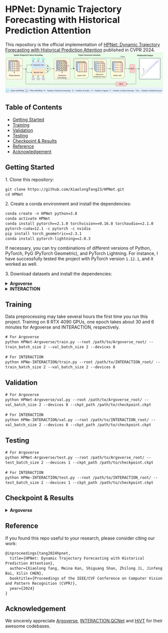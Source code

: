 # HPNet: Dynamic Trajectory Forecasting with Historical Prediction Attention
This repository is the official implementation of [HPNet: Dynamic Trajectory Forecasting with Historical Prediction Attention](https://openreview.net/pdf?id=nt9YEGfXf3) published in CVPR 2024.
![AnoverviewofHPNet](assets/HPNet.png)

## Table of Contents
+ [Getting Started](#getting-started)
+ [Training](#training)
+ [Validation](#validation)
+ [Testing](#testing)
+ [Checkpoint & Results](#checkpoint--results)
+ [Reference](#reference)
+ [Acknowledgement](#acknowledgement)

## Getting Started
1\. Clone this repository:
```
git clone https://github.com/XiaolongTang23/HPNet.git
cd HPNet
```

2\. Create a conda environment and install the dependencies:
```
conda create -n HPNet python=3.8
conda activate HPNet
conda install pytorch==2.1.0 torchvision==0.16.0 torchaudio==2.1.0 pytorch-cuda=12.1 -c pytorch -c nvidia
pip install torch_geometric==2.3.1
conda install pytorch-lightning==2.0.3
```
If necessary, you can try combinations of different versions of Python, PyTorch, PyG (PyTorch Geometric), and PyTorch Lightning. For instance, I have successfully tested the project with PyTorch version `1.12.1`, and it worked as well.

3\. Download datasets and install the dependencies:
<details>
<summary><b>Argoverse</b></summary>
<p>

1). Download the [Argoverse Motion Forecasting Dataset v1.1](https://www.argoverse.org/av1.html#download-link). After downloading and extracting the tar.gz files, organize the dataset directory as follows:

```
/path/to/Argoverse_root/
├── train/
│   └── data/
│       ├── 1.csv
│       ├── 2.csv
│       ├── ...
└── val/
    └── data/
        ├── 1.csv
        ├── 2.csv
        ├── ...
```

2). Install the [Argoverse API](https://github.com/argoverse/argoverse-api).

</p>
</details>

<details>
<summary><b>INTERACTION</b></summary>
<p>

1). Download the [INTERACTION Dataset v1.2](https://interaction-dataset.com/). Here, we only need the data for the multi-agent tracks. After downloading and extracting the zip files, organize the dataset directory as follows:

```
/path/to/INTERACTION_root/
├── maps/
├── test_conditional-multi-agent/
├── test_multi-agent/
├── train/
│   └── DR_CHN_Merging_ZS0_train
│   ├── ...
└── val/
    └── DR_CHN_Merging_ZS0_val
    ├── ...

```

2). Install the map dependency [lanelet2](https://github.com/fzi-forschungszentrum-informatik/Lanelet2):
```
pip install lanelet2==1.2.1
```

</p>
</details>


## Training
Data preprocessing may take several hours the first time you run this project. Training on 8 RTX 4090 GPUs, one epoch takes about 30 and 6 minutes for Argoverse and INTERACTION, respectively.
```
# For Argoverse
python HPNet-Argoverse/train.py --root /path/to/Argoverse_root/ --train_batch_size 2 --val_batch_size 2 --devices 8

# For INTERACTION
python HPNe-INTERACTION/train.py --root /path/to/INTERACTION_root/ --train_batch_size 2 --val_batch_size 2 --devices 8
```

## Validation
```
# For Argoverse
python HPNet-Argoverse/val.py --root /path/to/Argoverse_root/ --val_batch_size 2 --devices 8 --ckpt_path /path/to/checkpoint.ckpt

# For INTERACTION
python HPNe-INTERACTION/val.py --root /path/to/INTERACTION_root/ --val_batch_size 2 --devices 8 --ckpt_path /path/to/checkpoint.ckpt
```

## Testing
```
# For Argoverse
python HPNet-Argoverse/test.py --root /path/to/Argoverse_root/ --test_batch_size 2 --devices 1 --ckpt_path /path/to/checkpoint.ckpt

# For INTERACTION
python HPNe-INTERACTION/test.py --root /path/to/INTERACTION_root/ --test_batch_size 2 --devices 1 --ckpt_path /path/to/checkpoint.ckpt
```

## Checkpoint & Results
<details>
<summary><b>Argoverse</b></summary>
<p>

We provide a [pre-trained model on Argoverse](https://drive.google.com/file/d/1PqOw3t3-Tf2v6nlqz2bqr0NjYIw_YJwK/view?usp=drive_link), and its results are:
| Split | brier-minFDE | minFDE | MR | minADE |
|----------|:----------:|:----------:|:----------:|:----------:|
| Val | 1.5060 | 0.8708 | 0.0685 | 0.6378 |
| Test | 1.7375 | 1.0986 | 0.1067 | 0.7612 |

</p>
</details>

<!--
<details>
<summary><b>INTERACTION</b></summary>
<p>

Also, we provide a [pre-trained model on INTERACTION](https://drive.google.com/file/d/1PqOw3t3-Tf2v6nlqz2bqr0NjYIw_YJwK/view?usp=drive_link), and its results are:
| Split | minJointFDE | minJointADE |
|----------|:----------:|:----------:|
| Val | 1.5060 | 0.8708 |
| Test | 1.7375 | 1.0986 |

</p>
</details>
-->

## Reference
If you found this repo useful to your research, please consider citing our work:
```
@inproceedings{tang2024hpnet,
  title={HPNet: Dynamic Trajectory Forecasting with Historical Prediction Attention},
  author={Xiaolong Tang, Meina Kan, Shiguang Shan, Zhilong Ji, Jinfeng Bai, Xilin CHEN},
  booktitle={Proceedings of the IEEE/CVF Conference on Computer Vision and Pattern Recognition (CVPR)},
  year={2024}
}
```

## Acknowledgement
We sincerely appreciate [Argoverse](https://github.com/argoverse/argoverse-api), [INTERACTION](https://github.com/interaction-dataset/interaction-dataset),[QCNet](https://github.com/ZikangZhou/QCNet) and [HiVT](https://github.com/ZikangZhou/HiVT) for their awesome codebases.
